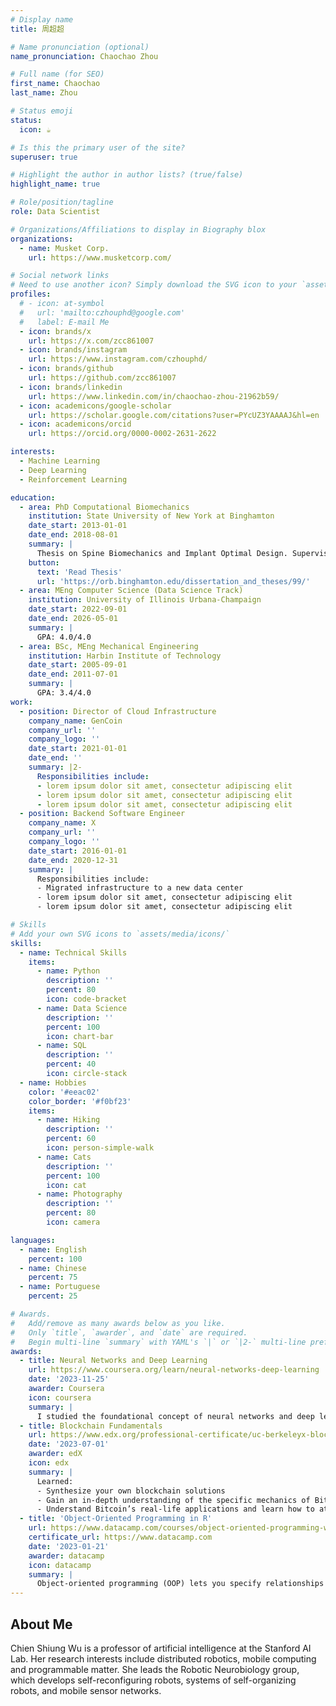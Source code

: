 ```yaml
---
# Display name
title: 周超超

# Name pronunciation (optional)
name_pronunciation: Chaochao Zhou

# Full name (for SEO)
first_name: Chaochao
last_name: Zhou

# Status emoji
status:
  icon: ☕️

# Is this the primary user of the site?
superuser: true

# Highlight the author in author lists? (true/false)
highlight_name: true

# Role/position/tagline
role: Data Scientist

# Organizations/Affiliations to display in Biography blox
organizations:
  - name: Musket Corp.
    url: https://www.musketcorp.com/

# Social network links
# Need to use another icon? Simply download the SVG icon to your `assets/media/icons/` folder.
profiles:
  # - icon: at-symbol
  #   url: 'mailto:czhouphd@google.com'
  #   label: E-mail Me
  - icon: brands/x
    url: https://x.com/zcc861007
  - icon: brands/instagram
    url: https://www.instagram.com/czhouphd/
  - icon: brands/github
    url: https://github.com/zcc861007
  - icon: brands/linkedin
    url: https://www.linkedin.com/in/chaochao-zhou-21962b59/
  - icon: academicons/google-scholar
    url: https://scholar.google.com/citations?user=PYcUZ3YAAAAJ&hl=en
  - icon: academicons/orcid
    url: https://orcid.org/0000-0002-2631-2622

interests:
  - Machine Learning
  - Deep Learning
  - Reinforcement Learning

education:
  - area: PhD Computational Biomechanics
    institution: State University of New York at Binghamton
    date_start: 2013-01-01
    date_end: 2018-08-01
    summary: |
      Thesis on Spine Biomechanics and Implant Optimal Design. Supervised by Dr. Ryan Willing (https://www.eng.uwo.ca/mechanical//faculty/willing_r/index.html).
    button:
      text: 'Read Thesis'
      url: 'https://orb.binghamton.edu/dissertation_and_theses/99/'
  - area: MEng Computer Science (Data Science Track)
    institution: University of Illinois Urbana-Champaign
    date_start: 2022-09-01
    date_end: 2026-05-01
    summary: |
      GPA: 4.0/4.0
  - area: BSc, MEng Mechanical Engineering
    institution: Harbin Institute of Technology
    date_start: 2005-09-01
    date_end: 2011-07-01
    summary: |
      GPA: 3.4/4.0
work:
  - position: Director of Cloud Infrastructure
    company_name: GenCoin
    company_url: ''
    company_logo: ''
    date_start: 2021-01-01
    date_end: ''
    summary: |2-
      Responsibilities include:
      - lorem ipsum dolor sit amet, consectetur adipiscing elit
      - lorem ipsum dolor sit amet, consectetur adipiscing elit
      - lorem ipsum dolor sit amet, consectetur adipiscing elit
  - position: Backend Software Engineer
    company_name: X
    company_url: ''
    company_logo: ''
    date_start: 2016-01-01
    date_end: 2020-12-31
    summary: |
      Responsibilities include:
      - Migrated infrastructure to a new data center
      - lorem ipsum dolor sit amet, consectetur adipiscing elit
      - lorem ipsum dolor sit amet, consectetur adipiscing elit

# Skills
# Add your own SVG icons to `assets/media/icons/`
skills:
  - name: Technical Skills
    items:
      - name: Python
        description: ''
        percent: 80
        icon: code-bracket
      - name: Data Science
        description: ''
        percent: 100
        icon: chart-bar
      - name: SQL
        description: ''
        percent: 40
        icon: circle-stack
  - name: Hobbies
    color: '#eeac02'
    color_border: '#f0bf23'
    items:
      - name: Hiking
        description: ''
        percent: 60
        icon: person-simple-walk
      - name: Cats
        description: ''
        percent: 100
        icon: cat
      - name: Photography
        description: ''
        percent: 80
        icon: camera

languages:
  - name: English
    percent: 100
  - name: Chinese
    percent: 75
  - name: Portuguese
    percent: 25

# Awards.
#   Add/remove as many awards below as you like.
#   Only `title`, `awarder`, and `date` are required.
#   Begin multi-line `summary` with YAML's `|` or `|2-` multi-line prefix and indent 2 spaces below.
awards:
  - title: Neural Networks and Deep Learning
    url: https://www.coursera.org/learn/neural-networks-deep-learning
    date: '2023-11-25'
    awarder: Coursera
    icon: coursera
    summary: |
      I studied the foundational concept of neural networks and deep learning. By the end, I was familiar with the significant technological trends driving the rise of deep learning; build, train, and apply fully connected deep neural networks; implement efficient (vectorized) neural networks; identify key parameters in a neural network’s architecture; and apply deep learning to your own applications.
  - title: Blockchain Fundamentals
    url: https://www.edx.org/professional-certificate/uc-berkeleyx-blockchain-fundamentals
    date: '2023-07-01'
    awarder: edX
    icon: edx
    summary: |
      Learned:
      - Synthesize your own blockchain solutions
      - Gain an in-depth understanding of the specific mechanics of Bitcoin
      - Understand Bitcoin’s real-life applications and learn how to attack and destroy Bitcoin, Ethereum, smart contracts and Dapps, and alternatives to Bitcoin’s Proof-of-Work consensus algorithm
  - title: 'Object-Oriented Programming in R'
    url: https://www.datacamp.com/courses/object-oriented-programming-with-s3-and-r6-in-r
    certificate_url: https://www.datacamp.com
    date: '2023-01-21'
    awarder: datacamp
    icon: datacamp
    summary: |
      Object-oriented programming (OOP) lets you specify relationships between functions and the objects that they can act on, helping you manage complexity in your code. This is an intermediate level course, providing an introduction to OOP, using the S3 and R6 systems. S3 is a great day-to-day R programming tool that simplifies some of the functions that you write. R6 is especially useful for industry-specific analyses, working with web APIs, and building GUIs.
---
```


## About Me

Chien Shiung Wu is a professor of artificial intelligence at the Stanford AI Lab. Her research interests include distributed robotics, mobile computing and programmable matter. She leads the Robotic Neurobiology group, which develops self-reconfiguring robots, systems of self-organizing robots, and mobile sensor networks.
